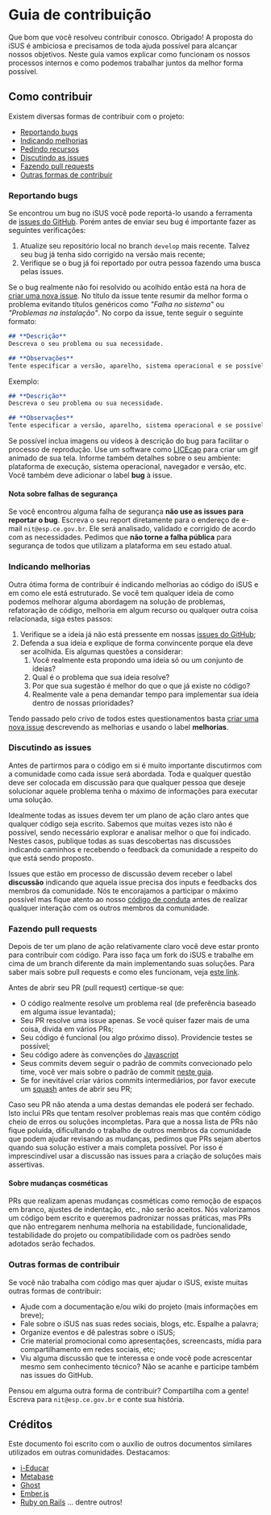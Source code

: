 # Guia de contribuição

Que bom que você resolveu contribuir conosco. Obrigado! A proposta do iSUS é
ambiciosa e precisamos de toda ajuda possível para alcançar nossos objetivos.
Neste guia vamos explicar como funcionam os nossos processos internos e como
podemos trabalhar juntos da melhor forma possível.

## Como contribuir

Existem diversas formas de contribuir com o projeto:

- [Reportando bugs](#reportando-bugs)
- [Indicando melhorias](#indicando-melhorias)
- [Pedindo recursos](#pedindo-recursos)
- [Discutindo as issues](#discutindo-as-issues)
- [Fazendo pull requests](#fazendo-pull-requests)
- [Outras formas de contribuir](#outras-formas-de-contribuir)

### Reportando bugs

Se encontrou um bug no iSUS você pode reportá-lo usando a ferramenta de
[issues do GitHub](https://github.com/EscolaDeSaudePublica/isus-app/issues). Porém antes
de enviar seu bug é importante fazer as seguintes verificações:

1. Atualize seu repositório local no branch `develop` mais recente. Talvez seu
   bug já tenha sido corrigido na versão mais recente;
2. Verifique se o bug já foi reportado por outra pessoa fazendo uma busca pelas
   issues.

Se o bug realmente não foi resolvido ou acolhido então está na hora de
[criar uma nova issue](https://github.com/EscolaDeSaudePublica/isus-app/issues/new?assignees=&labels=bug&template=reportar-bug.md&title=%3CTela+de+login+n%C3%A3o+aparece+ao+clicar+em+%27J%C3%A1+possuo+Id+Sa%C3%BAde%27%3E+...). No
título da issue tente resumir da melhor forma o problema evitando títulos
genéricos como _"Falha no sistema"_ ou _"Problemas na instalação"_. No corpo da
issue, tente seguir o seguinte formato:

```md
## **Descrição**
Descreva o seu problema ou sua necessidade.

## **Observações**
Tente especificar a versão, aparelho, sistema operacional e se possível insira imagens ou vídeos do problema relatado.

```

Exemplo:

```md
## **Descrição**
Descreva o seu problema ou sua necessidade.

## **Observações**
Tente especificar a versão, aparelho, sistema operacional e se possível insira imagens ou vídeos do problema relatado.

```

Se possível inclua imagens ou vídeos à descrição do bug para facilitar o
processo de reprodução. Use um software como
[LICEcap](https://www.cockos.com/licecap/) para criar um gif animado de sua
tela. Informe também detalhes sobre o seu ambiente: plataforma de execução,
sistema operacional, navegador e versão, etc. Você também deve adicionar o
label **bug** à issue.

#### Nota sobre falhas de segurança

Se você encontrou alguma falha de segurança **não use as issues para reportar o
bug**. Escreva o seu report diretamente para o endereço de e-mail
`nit@esp.ce.gov.br`. Ele será analisado, validado e corrigido de
acordo com as necessidades. Pedimos que **não torne a falha pública** para
segurança de todos que utilizam a plataforma em seu estado atual.

### Indicando melhorias

Outra ótima forma de contribuir é indicando melhorias ao código do iSUS e em
como ele está estruturado. Se você tem qualquer ideia de como podemos melhorar
alguma abordagem na solução de problemas, refatoração de código, melhoria em
algum recurso ou qualquer outra coisa relacionada, siga estes passos:

1. Verifique se a ideia já não está pressente em nossas
   [issues do GitHub](https://github.com/EscolaDeSaudePublica/isus-app/issues);
2. Defenda a sua ideia e explique de forma convincente porque ela deve ser
   acolhida. Eis algumas questões a considerar:
   1. Você realmente esta propondo uma ideia só ou um conjunto de ideias?
   2. Qual é o problema que sua ideia resolve?
   3. Por que sua sugestão é melhor do que o que já existe no código?
   4. Realmente vale a pena demandar tempo para implementar sua ideia dentro de
      nossas prioridades?

Tendo passado pelo crivo de todos estes questionamentos basta
[criar uma nova issue](https://github.com/EscolaDeSaudePublica/isus-app/issues/new)
descrevendo as melhorias e usando o label **melhorias**.

### Discutindo as issues

Antes de partirmos para o código em si é muito importante discutirmos com a
comunidade como cada issue será abordada. Toda e qualquer questão deve ser
colocada em discussão para que qualquer pessoa que deseje solucionar aquele
problema tenha o máximo de informações para executar uma solução.

Idealmente todas as issues devem ter um plano de ação claro antes que qualquer
código seja escrito. Sabemos que muitas vezes isto não é possível, sendo
necessário explorar e analisar melhor o que foi indicado. Nestes casos, publique
todas as suas descobertas nas discussões indicando caminhos e recebendo o
feedback da comunidade a respeito do que está sendo proposto.

Issues que estão em processo de discussão devem receber o label **discussão**
indicando que aquela issue precisa dos inputs e feedbacks dos membros da
comunidade. Nós te encorajamos a participar o máximo possível mas fique atento
ao nosso [código de conduta](./CODE_OF_CONDUCT.md) antes de realizar qualquer
interação com os outros membros da comunidade.

### Fazendo pull requests

Depois de ter um plano de ação relativamente claro você deve estar pronto para
contribuir com código. Para isso faça um fork do iSUS e trabalhe em cima de
um branch diferente da main implementando suas soluções. Para saber mais sobre
pull requests e como eles funcionam, veja
[este link](https://help.github.com/articles/about-pull-requests/).

Antes de abrir seu PR (pull request) certique-se que:

- O código realmente resolve um problema real (de preferência baseado em alguma
  issue levantada);
- Seu PR resolve uma issue apenas. Se você quiser fazer mais de uma coisa,
  divida em vários PRs;
- Seu código é funcional (ou algo próximo disso). Providencie testes se
  possível;
- Seu código adere às convenções do [Javascript](https://google.github.io/styleguide/jsguide.html)
- Seus commits devem seguir o padrão de commits convecionado pelo time, você ver mais sobre o padrão de commit [neste guia](https://github.com/EscolaDeSaudePublica/isus-app/wiki/Padr%C3%B5es-de-Desenvolvimento#commits).
- Se for inevitável criar vários commits intermediários, por favor execute um
  [squash](https://git-scm.com/book/pt-br/v1/Ferramentas-do-Git-Reescrevendo-o-Hist%C3%B3rico#Achatando-um-Commit)
  antes de abrir seu PR;

Caso seu PR não atenda a uma destas demandas ele poderá ser fechado. Isto inclui
PRs que tentam resolver problemas reais mas que contém código cheio de erros ou
soluções incompletas. Para que a nossa lista de PRs não fique poluída,
dificultando o trabalho de outros membros da comunidade que podem ajudar
revisando as mudanças, pedimos que PRs sejam abertos quando sua solução estiver
a mais completa possível. Por isso é imprescindível usar a discussão nas issues
para a criação de soluções mais assertivas.

#### Sobre mudanças cosméticas

PRs que realizam apenas mudanças cosméticas como remoção de espaços em branco,
ajustes de indentação, etc., não serão aceitos. Nós valorizamos um código bem
escrito e queremos padronizar nossas práticas, mas PRs que não entregarem
nenhuma melhoria na estabilidade, funcionalidade, testabilidade do projeto ou
compatibilidade com os padrões sendo adotados serão fechados.

### Outras formas de contribuir

Se você não trabalha com código mas quer ajudar o iSUS, existe muitas outras
formas de contribuir:

- Ajude com a documentação e/ou wiki do projeto (mais informações em breve);
- Fale sobre o iSUS nas suas redes sociais, blogs, etc. Espalhe a palavra;
- Organize eventos e dê palestras sobre o iSUS;
- Crie material promocional como apresentações, screencasts, mídia para
  compartilhamento em redes sociais, etc;
- Viu alguma discussão que te interessa e onde você pode acrescentar mesmo sem
  conhecimento técnico? Não se acanhe e participe também nas issues do GitHub.

Pensou em alguma outra forma de contribuir? Compartilha com a gente! Escreva
para `nit@esp.ce.gov.br` e conte sua história.

## Créditos

Este documento foi escrito com o auxílio de outros documentos similares
utilizados em outras comunidades. Destacamos:

- [i-Educar](https://github.com/portabilis/i/blob/2.5/contributing.md)
- [Metabase](https://github.com/metabase/metabase/blob/master/docs/contributing.md)
- [Ghost](https://docs.ghost.org/v1/docs/contributing)
- [Ember.js](https://github.com/emberjs/ember.js/blob/master/CONTRIBUTING.md)
- [Ruby on Rails](https://github.com/rails/rails/blob/master/CONTRIBUTING.md)
  ... dentre outros!
